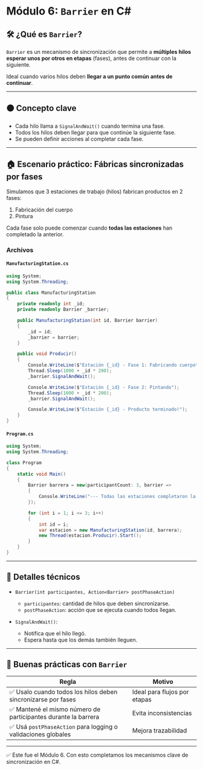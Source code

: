 # Módulo 6: `Barrier` en C#

## 🛠️ ¿Qué es `Barrier`?
`Barrier` es un mecanismo de sincronización que permite a **múltiples hilos esperar unos por otros en etapas** (fases), antes de continuar con la siguiente.

Ideal cuando varios hilos deben **llegar a un punto común antes de continuar**.

---

## 🟠 Concepto clave
- Cada hilo llama a `SignalAndWait()` cuando termina una fase.
- Todos los hilos deben llegar para que continúe la siguiente fase.
- Se pueden definir acciones al completar cada fase.

---

## 🏠 Escenario práctico: **Fábricas sincronizadas por fases**

Simulamos que 3 estaciones de trabajo (hilos) fabrican productos en 2 fases:
1. Fabricación del cuerpo
2. Pintura

Cada fase solo puede comenzar cuando **todas las estaciones** han completado la anterior.

### Archivos

#### `ManufacturingStation.cs`
```csharp
using System;
using System.Threading;

public class ManufacturingStation
{
    private readonly int _id;
    private readonly Barrier _barrier;

    public ManufacturingStation(int id, Barrier barrier)
    {
        _id = id;
        _barrier = barrier;
    }

    public void Producir()
    {
        Console.WriteLine($"Estación {_id} - Fase 1: Fabricando cuerpo");
        Thread.Sleep(1000 + _id * 200);
        _barrier.SignalAndWait();

        Console.WriteLine($"Estación {_id} - Fase 2: Pintando");
        Thread.Sleep(1000 + _id * 200);
        _barrier.SignalAndWait();

        Console.WriteLine($"Estación {_id} - Producto terminado!");
    }
}
```

#### `Program.cs`
```csharp
using System;
using System.Threading;

class Program
{
    static void Main()
    {
        Barrier barrera = new(participantCount: 3, barrier =>
        {
            Console.WriteLine("--- Todas las estaciones completaron la fase. ---");
        });

        for (int i = 1; i <= 3; i++)
        {
            int id = i;
            var estacion = new ManufacturingStation(id, barrera);
            new Thread(estacion.Producir).Start();
        }
    }
}
```

---

## 🔢 Detalles técnicos

- `Barrier(int participantes, Action<Barrier> postPhaseAction)`
  - `participantes`: cantidad de hilos que deben sincronizarse.
  - `postPhaseAction`: acción que se ejecuta cuando todos llegan.

- `SignalAndWait()`:
  - Notifica que el hilo llegó.
  - Espera hasta que los demás también lleguen.

---

## 🧼 Buenas prácticas con `Barrier`

| Regla | Motivo |
|-------|--------|
| ✅ Usalo cuando todos los hilos deben sincronizarse por fases | Ideal para flujos por etapas |
| ✅ Mantené el mismo número de participantes durante la barrera | Evita inconsistencias |
| ✅ Usá `postPhaseAction` para logging o validaciones globales | Mejora trazabilidad |

---

✅ Este fue el Módulo 6. Con esto completamos los mecanismos clave de sincronización en C#.